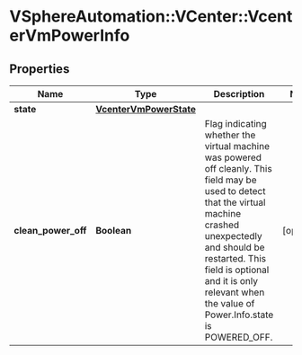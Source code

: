 # VSphereAutomation::VCenter::VcenterVmPowerInfo

## Properties
Name | Type | Description | Notes
------------ | ------------- | ------------- | -------------
**state** | [**VcenterVmPowerState**](VcenterVmPowerState.md) |  | 
**clean_power_off** | **Boolean** | Flag indicating whether the virtual machine was powered off cleanly. This field may be used to detect that the virtual machine crashed unexpectedly and should be restarted. This field is optional and it is only relevant when the value of Power.Info.state is POWERED_OFF. | [optional] 


